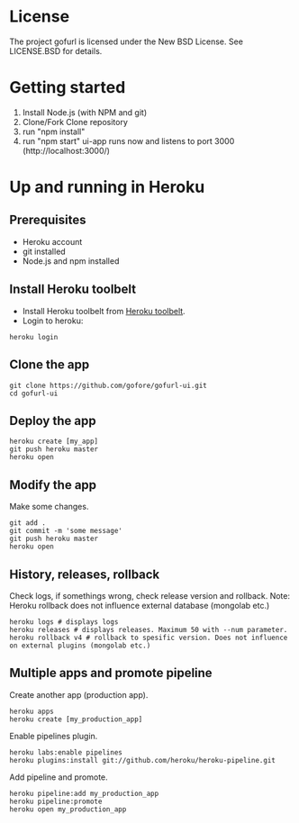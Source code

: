 # License

The project gofurl is licensed under the New BSD License. See LICENSE.BSD for details.

# Getting started
1. Install Node.js (with NPM and git)
2. Clone/Fork Clone repository
3. run "npm install"
4. run "npm start" ui-app runs now and listens to port 3000 (http://localhost:3000/)

# Up and running in Heroku

## Prerequisites

* Heroku account
* git installed
* Node.js and npm installed

## Install Heroku toolbelt

* Install Heroku toolbelt from [Heroku toolbelt](https://toolbelt.heroku.com/).
* Login to heroku:
```
heroku login
```

## Clone the app

```
git clone https://github.com/gofore/gofurl-ui.git
cd gofurl-ui
```

## Deploy the app
```
heroku create [my_app]
git push heroku master
heroku open
```

## Modify the app

Make some changes.

```
git add .
git commit -m 'some message'
git push heroku master
heroku open
```

## History, releases, rollback

Check logs, if somethings wrong, check release version and rollback. Note: Heroku rollback does not influence external database (mongolab etc.)

```
heroku logs # displays logs
heroku releases # displays releases. Maximum 50 with --num parameter.
heroku rollback v4 # rollback to spesific version. Does not influence on external plugins (mongolab etc.)
```

## Multiple apps and promote pipeline

Create another app (production app).
```
heroku apps
heroku create [my_production_app]
```

Enable pipelines plugin.
```
heroku labs:enable pipelines
heroku plugins:install git://github.com/heroku/heroku-pipeline.git
```

Add pipeline and promote.
```
heroku pipeline:add my_production_app
heroku pipeline:promote
heroku open my_production_app
``` 

